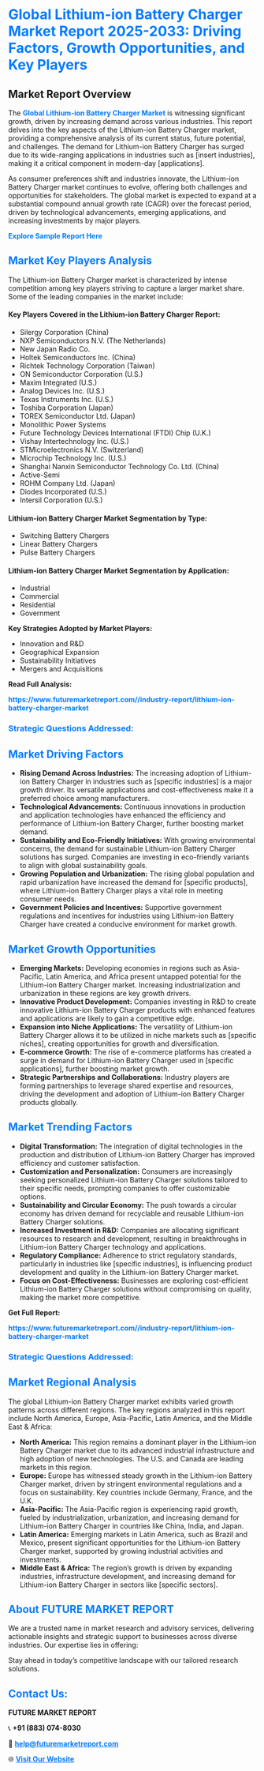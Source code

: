 <h1 style="color: #007BFF;">Global Lithium-ion Battery Charger Market Report 2025-2033: Driving Factors, Growth Opportunities, and Key Players</h1>

<section id="overview">
<h2>Market Report Overview</h2>
<p>The <a href="https://www.futuremarketreport.com//industry-report/lithium-ion-battery-charger-market" style="color: #007BFF; text-decoration: none;"><strong>Global Lithium-ion Battery Charger Market</strong></a> is witnessing significant growth, driven by increasing demand across various industries. This report delves into the key aspects of the Lithium-ion Battery Charger market, providing a comprehensive analysis of its current status, future potential, and challenges. The demand for Lithium-ion Battery Charger has surged due to its wide-ranging applications in industries such as [insert industries], making it a critical component in modern-day [applications].</p>
<p>As consumer preferences shift and industries innovate, the Lithium-ion Battery Charger market continues to evolve, offering both challenges and opportunities for stakeholders. The global market is expected to expand at a substantial compound annual growth rate (CAGR) over the forecast period, driven by technological advancements, emerging applications, and increasing investments by major players.</p>
</section>

<section id="overview">
<p><a href="https://www.futuremarketreport.com//request-sample/reportId=76842" style="color: #007BFF; text-decoration: none;"><strong>Explore Sample Report Here</strong></a></p>
</section>

<section id="key-players">
<h2 style="color: #007BFF;">Market Key Players Analysis</h2>
<p>The Lithium-ion Battery Charger market is characterized by intense competition among key players striving to capture a larger market share. Some of the leading companies in the market include:</p>
<h4>Key Players Covered in the Lithium-ion Battery Charger Report:</h4>
<ul><li>Silergy Corporation (China)</li><li>NXP Semiconductors N.V. (The Netherlands)</li><li>New Japan Radio Co.</li><li>Holtek Semiconductors Inc. (China)</li><li>Richtek Technology Corporation (Taiwan)</li><li>ON Semiconductor Corporation (U.S.)</li><li>Maxim Integrated (U.S.)</li><li>Analog Devices Inc. (U.S.)</li><li>Texas Instruments Inc. (U.S.)</li><li>Toshiba Corporation (Japan)</li><li>TOREX Semiconductor Ltd. (Japan)</li><li>Monolithic Power Systems</li><li>Future Technology Devices International (FTDI) Chip (U.K.)</li><li>Vishay Intertechnology Inc. (U.S.)</li><li>STMicroelectronics N.V. (Switzerland)</li><li>Microchip Technology Inc. (U.S.)</li><li>Shanghai Nanxin Semiconductor Technology Co. Ltd. (China)</li><li>Active-Semi</li><li>ROHM Company Ltd. (Japan)</li><li>Diodes Incorporated (U.S.)</li><li>Intersil Corporation (U.S.)</li></ul>
<h4>Lithium-ion Battery Charger Market Segmentation by Type:</h4>
<ul><li>Switching Battery Chargers</li><li>Linear Battery Chargers</li><li>Pulse Battery Chargers</li></ul>

<h4>Lithium-ion Battery Charger Market Segmentation by Application:</h4>
<ul><li>Industrial</li><li>Commercial</li><li>Residential</li><li>Government</li></ul>
<p><strong>Key Strategies Adopted by Market Players:</strong></p>
<ul>
<li>Innovation and R&D</li>
<li>Geographical Expansion</li>
<li>Sustainability Initiatives</li>
<li>Mergers and Acquisitions</li>
</ul>
</section>

<section>
<p><strong>Read Full Analysis: </strong></p><a href="https://www.futuremarketreport.com//industry-report/lithium-ion-battery-charger-market" style="color: #007BFF; text-decoration: none;"><strong>https://www.futuremarketreport.com//industry-report/lithium-ion-battery-charger-market</strong></a>
<h3 style="color: #007BFF;">Strategic Questions Addressed:</h3>
</section>

<section id="driving-factors">
<h2 style="color: #007BFF;">Market Driving Factors</h2>
<ul>
<li><strong>Rising Demand Across Industries:</strong> The increasing adoption of Lithium-ion Battery Charger in industries such as [specific industries] is a major growth driver. Its versatile applications and cost-effectiveness make it a preferred choice among manufacturers.</li>
<li><strong>Technological Advancements:</strong> Continuous innovations in production and application technologies have enhanced the efficiency and performance of Lithium-ion Battery Charger, further boosting market demand.</li>
<li><strong>Sustainability and Eco-Friendly Initiatives:</strong> With growing environmental concerns, the demand for sustainable Lithium-ion Battery Charger solutions has surged. Companies are investing in eco-friendly variants to align with global sustainability goals.</li>
<li><strong>Growing Population and Urbanization:</strong> The rising global population and rapid urbanization have increased the demand for [specific products], where Lithium-ion Battery Charger plays a vital role in meeting consumer needs.</li>
<li><strong>Government Policies and Incentives:</strong> Supportive government regulations and incentives for industries using Lithium-ion Battery Charger have created a conducive environment for market growth.</li>
</ul>
</section>

<section id="growth-opportunities">
<h2 style="color: #007BFF;">Market Growth Opportunities</h2>
<ul>
<li><strong>Emerging Markets:</strong> Developing economies in regions such as Asia-Pacific, Latin America, and Africa present untapped potential for the Lithium-ion Battery Charger market. Increasing industrialization and urbanization in these regions are key growth drivers.</li>
<li><strong>Innovative Product Development:</strong> Companies investing in R&D to create innovative Lithium-ion Battery Charger products with enhanced features and applications are likely to gain a competitive edge.</li>
<li><strong>Expansion into Niche Applications:</strong> The versatility of Lithium-ion Battery Charger allows it to be utilized in niche markets such as [specific niches], creating opportunities for growth and diversification.</li>
<li><strong>E-commerce Growth:</strong> The rise of e-commerce platforms has created a surge in demand for Lithium-ion Battery Charger used in [specific applications], further boosting market growth.</li>
<li><strong>Strategic Partnerships and Collaborations:</strong> Industry players are forming partnerships to leverage shared expertise and resources, driving the development and adoption of Lithium-ion Battery Charger products globally.</li>
</ul>
</section>

<section id="trending-factors">
<h2 style="color: #007BFF;">Market Trending Factors</h2>
<ul>
<li><strong>Digital Transformation:</strong> The integration of digital technologies in the production and distribution of Lithium-ion Battery Charger has improved efficiency and customer satisfaction.</li>
<li><strong>Customization and Personalization:</strong> Consumers are increasingly seeking personalized Lithium-ion Battery Charger solutions tailored to their specific needs, prompting companies to offer customizable options.</li>
<li><strong>Sustainability and Circular Economy:</strong> The push towards a circular economy has driven demand for recyclable and reusable Lithium-ion Battery Charger solutions.</li>
<li><strong>Increased Investment in R&D:</strong> Companies are allocating significant resources to research and development, resulting in breakthroughs in Lithium-ion Battery Charger technology and applications.</li>
<li><strong>Regulatory Compliance:</strong> Adherence to strict regulatory standards, particularly in industries like [specific industries], is influencing product development and quality in the Lithium-ion Battery Charger market.</li>
<li><strong>Focus on Cost-Effectiveness:</strong> Businesses are exploring cost-efficient Lithium-ion Battery Charger solutions without compromising on quality, making the market more competitive.</li>
</ul>
</section>

<section>
<p><strong>Get Full Report: </strong></p><a href="https://www.futuremarketreport.com//industry-report/lithium-ion-battery-charger-market" style="color: #007BFF; text-decoration: none;"><strong>https://www.futuremarketreport.com//industry-report/lithium-ion-battery-charger-market</strong></a>
<h3 style="color: #007BFF;">Strategic Questions Addressed:</h3>
</section>


<section id="regional-analysis">
<h2 style="color: #007BFF;">Market Regional Analysis</h2>
<p>The global Lithium-ion Battery Charger market exhibits varied growth patterns across different regions. The key regions analyzed in this report include North America, Europe, Asia-Pacific, Latin America, and the Middle East & Africa:</p>
<ul>
<li><strong>North America:</strong> This region remains a dominant player in the Lithium-ion Battery Charger market due to its advanced industrial infrastructure and high adoption of new technologies. The U.S. and Canada are leading markets in this region.</li>
<li><strong>Europe:</strong> Europe has witnessed steady growth in the Lithium-ion Battery Charger market, driven by stringent environmental regulations and a focus on sustainability. Key countries include Germany, France, and the U.K.</li>
<li><strong>Asia-Pacific:</strong> The Asia-Pacific region is experiencing rapid growth, fueled by industrialization, urbanization, and increasing demand for Lithium-ion Battery Charger in countries like China, India, and Japan.</li>
<li><strong>Latin America:</strong> Emerging markets in Latin America, such as Brazil and Mexico, present significant opportunities for the Lithium-ion Battery Charger market, supported by growing industrial activities and investments.</li>
<li><strong>Middle East & Africa:</strong> The region’s growth is driven by expanding industries, infrastructure development, and increasing demand for Lithium-ion Battery Charger in sectors like [specific sectors].</li>
</ul>
</section>

<footer>
<h2 style="color: #007BFF;">About FUTURE MARKET REPORT</h2>
<p>We are a trusted name in market research and advisory services, delivering actionable insights and strategic support to businesses across diverse industries. Our expertise lies in offering:</p>

<p>Stay ahead in today’s competitive landscape with our tailored research solutions.</p>

<h2 style="color: #007BFF;">Contact Us:</h2>
<p><strong>FUTURE MARKET REPORT</strong></p>
<p>📞 <strong>+91 (883) 074-8030</strong></p>
<p>📧 <strong><a href="mailto:help@futuremarketreport.com" style="color: #007BFF;">help@futuremarketreport.com</a></strong></p>
<p>🌐 <strong><a href="https://www.futuremarketreport.com/" style="color: #007BFF;">Visit Our Website</a></strong></p>
</footer>